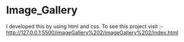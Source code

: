 # Image_Gallery
I developed this by using html and css. To see this project visit :- http://127.0.0.1:5500/imageGallery%202/imageGallery%202/index.html
